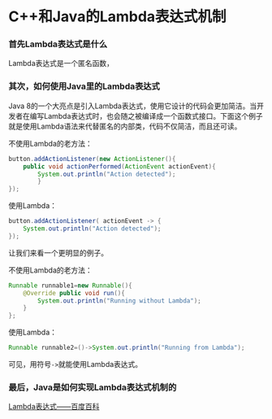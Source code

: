 # C++和Java的Lambda表达式机制

### 首先Lambda表达式是什么

Lambda表达式是一个匿名函数，



### 其次，如何使用Java里的Lambda表达式

Java 8的一个大亮点是引入Lambda表达式，使用它设计的代码会更加简洁。当开发者在编写Lambda表达式时，也会随之被编译成一个函数式接口。下面这个例子就是使用Lambda语法来代替匿名的内部类，代码不仅简洁，而且还可读。

不使用Lambda的老方法：

```java
button.addActionListener(new ActionListener(){
    public void actionPerformed(ActionEvent actionEvent){
        System.out.println("Action detected");  
        }
});
```

使用Lambda：

```Java
button.addActionListener( actionEvent -> {
    System.out.println("Action detected");
});
```

让我们来看一个更明显的例子。

不使用Lambda的老方法：

```Java
Runnable runnable1=new Runnable(){
    @Override public void run(){  
        System.out.println("Running without Lambda");
    }
};
```

使用Lambda：

```Java
Runnable runnable2=()->System.out.println("Running from Lambda");
```

可见，用符号`->`就能使用Lambda表达式。

### 最后，Java是如何实现Lambda表达式机制的



[Lambda表达式——百度百科]([https://baike.baidu.com/item/Lambda%E8%A1%A8%E8%BE%BE%E5%BC%8F/4585794](https://baike.baidu.com/item/Lambda表达式/4585794))

